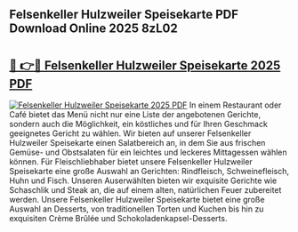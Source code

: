 ## Felsenkeller Hulzweiler Speisekarte PDF Download Online 2025 8zL02

# <h2><a href="http://gcdg42.nevu.top/?p=Felsenkeller+Hulzweiler+Speisekarte">🔗 👉🔴 Felsenkeller Hulzweiler Speisekarte 2025 PDF</a></h2>

[![Felsenkeller Hulzweiler Speisekarte 2025 PDF](https://i.imgur.com/dBaPXMq.png)](http://gcdg42.nevu.top/?p=Felsenkeller+Hulzweiler+Speisekarte)
In einem Restaurant oder Café bietet das Menü nicht nur eine Liste der angebotenen Gerichte, sondern auch die Möglichkeit, ein köstliches und für Ihren Geschmack geeignetes Gericht zu wählen. Wir bieten auf unserer Felsenkeller Hulzweiler Speisekarte einen Salatbereich an, in dem Sie aus frischen Gemüse- und Obstsalaten für ein leichtes und leckeres Mittagessen wählen können. Für Fleischliebhaber bietet unsere Felsenkeller Hulzweiler Speisekarte eine große Auswahl an Gerichten: Rindfleisch, Schweinefleisch, Huhn und Fisch. Unseren Auserwählten bieten wir exquisite Gerichte wie Schaschlik und Steak an, die auf einem alten, natürlichen Feuer zubereitet werden. Unsere Felsenkeller Hulzweiler Speisekarte bietet eine große Auswahl an Desserts, von traditionellen Torten und Kuchen bis hin zu exquisiten Crème Brûlée und Schokoladenkapsel-Desserts.

